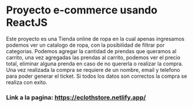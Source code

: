 # Proyecto e-commerce usando ReactJS

Este proyecto es una Tienda online de ropa en la cual apenas ingresamos podemos ver un catalogo de ropa, con la posibilidad de filtrar por categorias. Podemos agregar la cantidad de prendas que queramos al carrito, una vez agregadas las prendas al carrito, podemos ver el precio total, eliminar alguna prenda en caso de no quererla o realizar la compra. Una vez realizada la compra se requiere de un nombre, email y telefono para poder generar el ticket. Si todos los datos son correctos la compra se realiza con exito.

### Link a la pagina: https://eclothstore.netlify.app/
